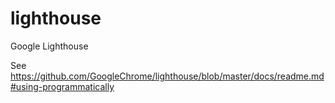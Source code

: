 # lighthouse
Google Lighthouse

See https://github.com/GoogleChrome/lighthouse/blob/master/docs/readme.md#using-programmatically